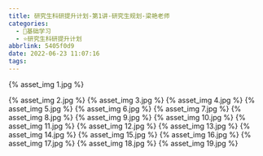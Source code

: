 ```yaml
---
title: 研究生科研提升计划-第1讲-研究生规划-梁艳老师
categories:
  - 🌙基础学习
  - ⭐研究生科研提升计划
abbrlink: 5405f0d9
date: 2022-06-23 11:07:16
tags:
---
```


{% asset_img 1.jpg %}

<!--more-->

{% asset_img 2.jpg %}
{% asset_img 3.jpg %}
{% asset_img 4.jpg %}
{% asset_img 5.jpg %}
{% asset_img 6.jpg %}
{% asset_img 7.jpg %}
{% asset_img 8.jpg %}
{% asset_img 9.jpg %}
{% asset_img 10.jpg %}
{% asset_img 11.jpg %}
{% asset_img 12.jpg %}
{% asset_img 13.jpg %}
{% asset_img 14.jpg %}
{% asset_img 15.jpg %}
{% asset_img 16.jpg %}
{% asset_img 17.jpg %}
{% asset_img 18.jpg %}
{% asset_img 19.jpg %}

